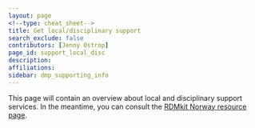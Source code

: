```yaml
---
layout: page
<!--type: cheat_sheet-->
title: Get local/disciplinary support
search_exclude: false
contributors: [Jenny Ostrop]
page_id: support_local_disc
description:
affiliations:
sidebar: dmp_supporting_info
---
```


This page will contain an overview about local and disciplinary support services.
In the meantime, you can consult the [RDMkit Norway resource page](https://rdmkit.elixir-europe.org/no_resources).
